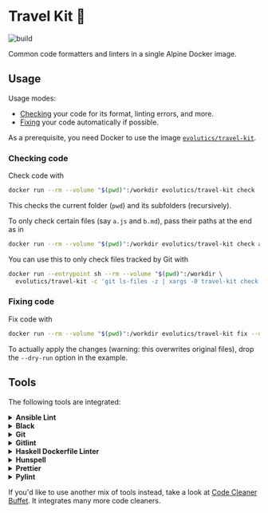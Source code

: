 # Travel Kit 💼

![build](https://github.com/evolutics/travel-kit/workflows/build/badge.svg)

Common code formatters and linters in a single Alpine Docker image.

## Usage

Usage modes:

- [Checking](#checking-code) your code for its format, linting errors, and more.
- [Fixing](#fixing-code) your code automatically if possible.

As a prerequisite, you need Docker to use the image [`evolutics/travel-kit`](https://hub.docker.com/r/evolutics/travel-kit).

### Checking code

Check code with

```bash
docker run --rm --volume "$(pwd)":/workdir evolutics/travel-kit check
```

This checks the current folder (`pwd`) and its subfolders (recursively).

To only check certain files (say `a.js` and `b.md`), pass their paths at the end as in

```bash
docker run --rm --volume "$(pwd)":/workdir evolutics/travel-kit check a.js b.md
```

You can use this to only check files tracked by Git with

```bash
docker run --entrypoint sh --rm --volume "$(pwd)":/workdir \
  evolutics/travel-kit -c 'git ls-files -z | xargs -0 travel-kit check --'
```

### Fixing code

Fix code with

```bash
docker run --rm --volume "$(pwd)":/workdir evolutics/travel-kit fix --dry-run
```

To actually apply the changes (warning: this overwrites original files), drop the `--dry-run` option in the example.

## Tools

The following tools are integrated:

<details>
<summary><strong>Ansible Lint</strong></summary>

`check` command:

```bash
ansible-lint
```

</details>

<details>
<summary><strong>Black</strong></summary>

Only applied to files matching regex: `\.(py|pyi)$`

`check` command:

```bash
black --check --diff --
```

`fix` command:

```bash
black --
```

</details>

<details>
<summary><strong>Git</strong></summary>

Only used if command returns 0: `git rev-parse`

Only applied to files.

`check` command:

```bash
git diff --check HEAD^ --
```

</details>

<details>
<summary><strong>Gitlint</strong></summary>

Only used if command returns 0: `git rev-parse`

`check` command:

```bash
gitlint --ignore body-is-missing
```

</details>

<details>
<summary><strong>Haskell Dockerfile Linter</strong></summary>

Only applied to files matching regex: `(^|\.)Dockerfile$`

`check` command:

```bash
hadolint --
```

</details>

<details>
<summary><strong>Hunspell</strong></summary>

Only used if command returns 0: `git rev-parse`

`check` command:

```bash
git log -1 --format=%B \
  | hunspell -l -d en_US -p ci/personal_words.dic \
  | sort | uniq | tr '\n' '\0' | xargs -0 -r -n 1 sh -c \
  'echo "Misspelling: $@"; exit 1' --
```

</details>

<details>
<summary><strong>Prettier</strong></summary>

Only applied to files matching regex: `\.(css|html|js|json|md|ts|yaml|yml)$`

`check` command:

```bash
prettier --check --
```

`fix` command:

```bash
prettier --write --
```

</details>

<details>
<summary><strong>Pylint</strong></summary>

Only applied to files matching regex: `\.py$`

`check` command:

```bash
pylint --
```

</details>

If you'd like to use another mix of tools instead, take a look at [Code Cleaner Buffet](https://github.com/evolutics/code-cleaner-buffet). It integrates many more code cleaners.
